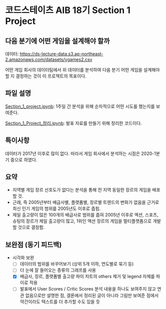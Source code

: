 # 코드스테이츠 AIB 18기 Section 1 Project
 
## 다음 분기에 어떤 게임을 설계해야 할까

데이터: https://ds-lecture-data.s3.ap-northeast-2.amazonaws.com/datasets/vgames2.csv

어떤 게임 회사의 데이터팀에서 위 데이터를 분석하여 다음 분기 어떤 게임을 설계해야 할 지 결정하는 것이 이 프로젝트의 목표이다.

## 파일 설명

[Section_1_project.ipynb](Section_1_project.ipynb): 1주일 간 분석을 위해 순차적으로 어떤 시도를 했는지를 보여준다.

[Section_1_Project_정리.ipynb](Section_1_Project_정리.ipynb): 발표 자료를 만들기 위해 정리한 코드이다.

## 특이사항
데이터가 2017년 이후로 많이 없다. 따라서 게임 회사에서 분석하는 시점은 2020-1분기 중으로 하였다.

## 요약
- 지역별 게임 장르 선호도가 없다는 분석을 통해 전 지역 동일한 장르의 게임을 배포할 것.
- 근래, 즉 2005년부터 배급사별, 플랫폼별, 장르별 트렌드의 변화가 없음을 근거로 최신 인기 게임의 범위를 2005년도 이후로 좁힘.
- 제일 출고량이 많은 100개의 배급사로 범위를 좁혀 2005년 이후로 액션, 스포츠, 슈팅의 장르가 제일 출고량이 많고, 1위인 액션 장르의 게임을 멀티플랫폼으로 개발할 것으로 결정함.

## 보완점 (동기 피드백)
- 시각화 보완
	- [ ] 데이터의 범위를 바꾸어보기 (상위 5개 이하, 연도별로 묶기 등)
	- [ ] 더 눈에 잘 들어오는 종류의 그래프를 사용
	- [x] 배급사, 장르, 플랫폼별 출고량 파이 차트의 others 제거 및 legend 자체를 파이로 적용
	- [ ] 발표에서 User Scores / Critic Scores 분석 내용을 하나도 보여주지 않고 연관 없음으로만 설명한 점, 결론에서 정리된 글이 아니라 그림만 보여준 점에서 약간이라도 텍스트를 더 추가할 수도 있을 듯